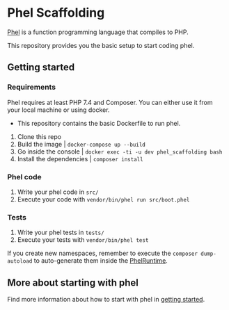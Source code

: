 # Phel Scaffolding

[Phel](https://phel-lang.org/) is a function programming language that compiles to PHP. 

This repository provides you the basic setup to start coding phel.

## Getting started

### Requirements

Phel requires at least PHP 7.4 and Composer.
You can either use it from your local machine or using docker.
  - This repository contains the basic Dockerfile to run phel.

1. Clone this repo
1. Build the image | `docker-compose up --build`
1. Go inside the console | `docker exec -ti -u dev phel_scaffolding bash`
1. Install the dependencies | `composer install`

### Phel code

1. Write your phel code in `src/`
1. Execute your code with `vendor/bin/phel run src/boot.phel`

### Tests

1. Write your phel tests in `tests/`
1. Execute your tests with `vendor/bin/phel test`


If you create new namespaces, remember to execute the `composer dump-autoload` to auto-generate them inside the [PhelRuntime](/vendor/PhelRuntime.php).

## More about starting with phel

Find more information about how to start with phel in [getting started](https://phel-lang.org/documentation/getting-started/).